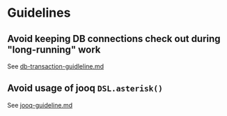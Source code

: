 
# Guidelines

## Avoid keeping DB connections check out during "long-running" work

See [db-transaction-guidleline.md](./db-transaction-guidleline.md)


## Avoid usage of jooq `DSL.asterisk()`

See [jooq-guideline.md](./jooq-guideline.md)


